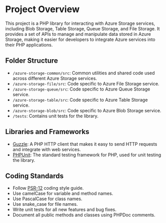# Project Overview

This project is a PHP library for interacting with Azure Storage services, including Blob Storage, Table Storage, Queue Storage, and File Storage. It provides a set of APIs to manage and manipulate data stored in Azure Storage, making it easier for developers to integrate Azure services into their PHP applications.

## Folder Structure

- `/azure-storage-common/src`: Common utilities and shared code used across different Azure Storage services.
- `/azure-storage-file/src`: Code specific to Azure File Storage service.
- `/azure-storage-queue/src`: Code specific to Azure Queue Storage service.
- `/azure-storage-table/src`: Code specific to Azure Table Storage service.
- `/azure-storage-blob/src`: Code specific to Azure Blob Storage service.
- `/tests`: Contains unit tests for the library.

## Libraries and Frameworks

- [Guzzle](http://guzzlephp.org/): A PHP HTTP client that makes it easy to send HTTP requests and integrate with web services.
- [PHPUnit](https://phpunit.de/): The standard testing framework for PHP, used for unit testing the library.

## Coding Standards

- Follow [PSR-12](https://www.php-fig.org/psr/psr-12/) coding style guide.
- Use camelCase for variable and method names.
- Use PascalCase for class names.
- Use snake_case for file names.
- Write unit tests for all new features and bug fixes.
- Document all public methods and classes using PHPDoc comments.
